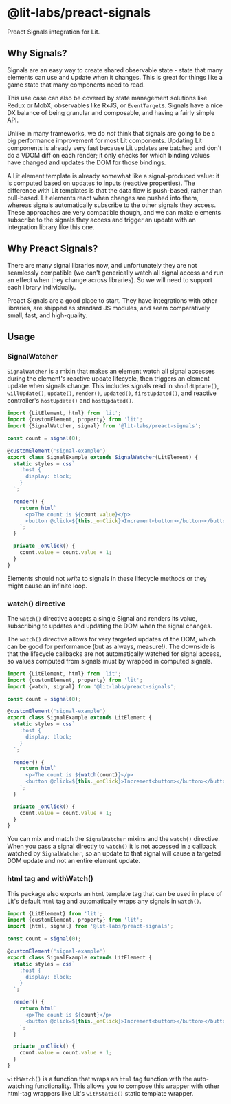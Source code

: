 # @lit-labs/preact-signals

Preact Signals integration for Lit.

## Why Signals?

Signals are an easy way to create shared observable state - state that many elements can use and update when it changes. This is great for things like a game state that many components need to read.

This use case can also be covered by state management solutions like Redux or MobX, observables like RxJS, or `EventTarget`s. Signals have a nice DX balance of being granular and composable, and having a fairly simple API.

Unlike in many frameworks, we do _not_ think that signals are going to be a big performance improvement for most Lit components. Updating Lit components is already very fast because Lit updates are batched and don't do a VDOM diff on each render; it only checks for which binding values have changed and updates the DOM for those bindings.

A Lit element template is already somewhat like a signal-produced value: it is computed based on updates to inputs (reactive properties). The difference with Lit templates is that the data flow is push-based, rather than pull-based. Lit elements react when changes are pushed into them, whereas signals automatically subscribe to the other signals they access. These approaches are very compatible though, and we can make elements subscribe to the signals they access and trigger an update with an integration library like this one.

## Why Preact Signals?

There are many signal libraries now, and unfortunately they are not seamlessly compatible (we can't generically watch all signal access and run an effect when they change across libraries). So we will need to support each library individually.

Preact Signals are a good place to start. They have integrations with other libraries, are shipped as standard JS modules, and seem comparatively small, fast, and high-quality.

## Usage

### SignalWatcher

`SignalWatcher` is a mixin that makes an element watch all signal accesses during the element's reactive update lifecycle, then triggers an element update when signals change. This includes signals read in `shouldUpdate()`, `willUpdate()`, `update()`, `render()`, `updated()`, `firstUpdated()`, and reactive controller's `hostUpdate()` and `hostUpdated()`.

```ts
import {LitElement, html} from 'lit';
import {customElement, property} from 'lit';
import {SignalWatcher, signal} from '@lit-labs/preact-signals';

const count = signal(0);

@customElement('signal-example')
export class SignalExample extends SignalWatcher(LitElement) {
  static styles = css`
    :host {
      display: block;
    }
  `;

  render() {
    return html`
      <p>The count is ${count.value}</p>
      <button @click=${this._onClick}>Increment<button></button></button>
    `;
  }

  private _onClick() {
    count.value = count.value + 1;
  }
}
```

Elements should not _write_ to signals in these lifecycle methods or they might cause an infinite loop.

### watch() directive

The `watch()` directive accepts a single Signal and renders its value, subscribing to updates and updating the DOM when the signal changes.

The `watch()` directive allows for very targeted updates of the DOM, which can be good for performance (but as always, measure!). The downside is that the lifecycle callbacks are not automatically watched for signal access, so values computed from signals must by wrapped in computed signals.

```ts
import {LitElement, html} from 'lit';
import {customElement, property} from 'lit';
import {watch, signal} from '@lit-labs/preact-signals';

const count = signal(0);

@customElement('signal-example')
export class SignalExample extends LitElement {
  static styles = css`
    :host {
      display: block;
    }
  `;

  render() {
    return html`
      <p>The count is ${watch(count)}</p>
      <button @click=${this._onClick}>Increment<button></button></button>
    `;
  }

  private _onClick() {
    count.value = count.value + 1;
  }
}
```

You can mix and match the `SignalWatcher` mixins and the `watch()` directive. When you pass a signal directly to `watch()` it is not accessed in a callback watched by `SignalWatcher`, so an update to that signal will cause a targeted DOM update and not an entire element update.

### html tag and withWatch()

This package also exports an `html` template tag that can be used in place of Lit's default `html` tag and automatically wraps any signals in `watch()`.

```ts
import {LitElement} from 'lit';
import {customElement, property} from 'lit';
import {html, signal} from '@lit-labs/preact-signals';

const count = signal(0);

@customElement('signal-example')
export class SignalExample extends LitElement {
  static styles = css`
    :host {
      display: block;
    }
  `;

  render() {
    return html`
      <p>The count is ${count}</p>
      <button @click=${this._onClick}>Increment<button></button></button>
    `;
  }

  private _onClick() {
    count.value = count.value + 1;
  }
}
```

`withWatch()` is a function that wraps an `html` tag function with the auto-watching functionality. This allows you to compose this wrapper with other html-tag wrappers like Lit's `withStatic()` static template wrapper.
